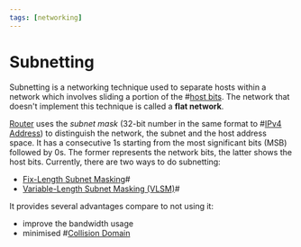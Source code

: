 ```yaml
---
tags: [networking]
---
```


# Subnetting

Subnetting is a networking technique used to separate hosts within a network
which involves sliding a portion of the #[host bits](202206280922.md). The
network that doesn't implement this technique is called a **flat network**.

[Router](202207061800.md) uses the *subnet mask* (32-bit number in the same
format to #[IPv4 Address](202206151453.md)) to distinguish the network, the
subnet and the host address space. It has a consecutive 1s starting from the
most significant bits (MSB) followed by 0s. The former represents the network
bits, the latter shows the host bits. Currently, there are two ways to do
subnetting:
- [Fix-Length Subnet Masking](202210152323.md)#
- [Variable-Length Subnet Masking (VLSM)](202210162049.md)#

It provides several advantages compare to not using it:
- improve the bandwidth usage
- minimised #[Collision Domain](202207051805.md)
